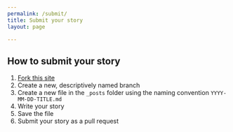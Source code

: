 ```yaml
---
permalink: /submit/
title: Submit your story
layout: page

---
```


## How to submit your story

1. [Fork this site](https://github.com/github/gov)
2. Create a new, descriptively named branch
3. Create a new file in the `_posts` folder using the naming convention `YYYY-MM-DD-TITLE.md`
4. Write your story
5. Save the file
6. Submit your story as a pull request
